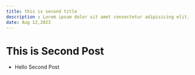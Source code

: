 ```yaml
---
title: this is second title
description : Lorem ipsum dolor sit amet consectetur adipisicing elit. Possimus dolorum perspiciatis delectus, totam doloribus nostrum?
date: Aug 12,2023
---
```


# This is Second Post
- Hello Second Post